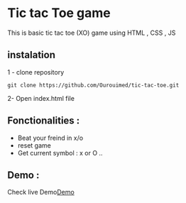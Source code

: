 # Tic tac Toe game
This is basic tic tac toe (XO) game using HTML , CSS , JS
## instalation 
1 - clone repository
```bach
git clone https://github.com/Ourouimed/tic-tac-toe.git
```
2- Open index.html file
## Fonctionalities :
- Beat your freind in x/o
- reset game
- Get current symbol : x or O ..

## Demo : 
Check live Demo[Demo](https://ourouimed.github.io/tic-tac-toe)
